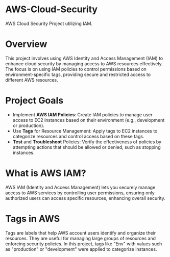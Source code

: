 # AWS-Cloud-Security
AWS Cloud Security Project utilizing IAM.

# Overview
This project involves using AWS Identity and Access Management (IAM) to enhance cloud security by managing access to AWS resources effectively. The focus is on using IAM policies to control permissions based on environment-specific tags, providing secure and restricted access to different AWS resources.

# Project Goals
* Implement **AWS IAM Policies**: Create IAM policies to manage user access to EC2 instances based on their environment (e.g., development or production).
* Use **Tags** for Resource Management: Apply tags to EC2 instances to categorize resources and control access based on these tags.
* **Test** and **Troubleshoot** Policies: Verify the effectiveness of policies by attempting actions that should be allowed or denied, such as stopping instances.

# What is AWS IAM?
AWS IAM (Identity and Access Management) lets you securely manage access to AWS services by controlling user permissions, ensuring only authorized users can access specific resources, enhancing overall security.

# Tags in AWS
Tags are labels that help AWS account users identify and organize their resources. They are useful for managing large groups of resources and enforcing security policies. In this project, tags like "Env" with values such as "production" or "development" were applied to categorize instances.
